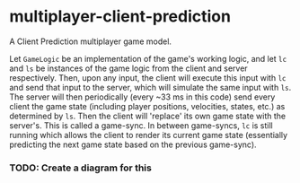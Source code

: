 # multiplayer-client-prediction

A Client Prediction multiplayer game model.

Let `GameLogic` be an implementation of the game's working logic, and let `lc` and `ls` be instances of the game logic
from the client and server respectively. Then, upon any input, the client will execute this input with `lc` and send
that input to the server, which will simulate the same input with `ls`. The server will then periodically (every ~33 ms
in this code) send every client the game state (including player positions, velocities, states, etc.) as determined
by `ls`. Then the client will 'replace' its own game state with the server's. This is called a game-sync. In between
game-syncs, `lc` is still running which allows the client to render its current game state (essentially predicting the
next game state based on the previous game-sync).

### TODO: Create a diagram for this
